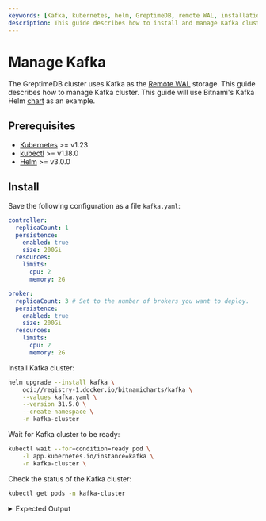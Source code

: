 ```yaml
---
keywords: [Kafka, kubernetes, helm, GreptimeDB, remote WAL, installation, configuration, management]
description: This guide describes how to install and manage Kafka cluster.
---
```

# Manage Kafka

The GreptimeDB cluster uses Kafka as the [Remote WAL](/user-guide/deployments-administration/wal/remote-wal/configuration.md) storage. This guide describes how to manage Kafka cluster. This guide will use Bitnami's Kafka Helm [chart](https://github.com/bitnami/charts/tree/main/bitnami/kafka) as an example.

## Prerequisites

- [Kubernetes](https://kubernetes.io/docs/setup/) >= v1.23
- [kubectl](https://kubernetes.io/docs/tasks/tools/install-kubectl/) >= v1.18.0
- [Helm](https://helm.sh/docs/intro/install/) >= v3.0.0

## Install

Save the following configuration as a file `kafka.yaml`:

```yaml
controller:
  replicaCount: 1
  persistence:
    enabled: true
    size: 200Gi 
  resources:
    limits:
      cpu: 2
      memory: 2G

broker:
  replicaCount: 3 # Set to the number of brokers you want to deploy.
  persistence:
    enabled: true
    size: 200Gi 
  resources:
    limits:
      cpu: 2
      memory: 2G
```

Install Kafka cluster:

```bash
helm upgrade --install kafka \
    oci://registry-1.docker.io/bitnamicharts/kafka \
	--values kafka.yaml \
    --version 31.5.0 \
	--create-namespace \
    -n kafka-cluster
```

Wait for Kafka cluster to be ready:

```bash
kubectl wait --for=condition=ready pod \
    -l app.kubernetes.io/instance=kafka \
    -n kafka-cluster \
```

Check the status of the Kafka cluster:

```bash
kubectl get pods -n kafka-cluster
```

<details>
  <summary>Expected Output</summary>
```bash
NAME                 READY   STATUS    RESTARTS   AGE
kafka-controller-0   1/1     Running   0          64s
kafka-broker-0       1/1     Running   0          63s
kafka-broker-1       1/1     Running   0          62s
kafka-broker-2       1/1     Running   0          61s
```
</details>
